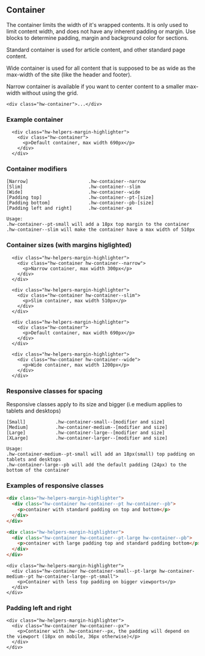 ## Container

The container limits the width of it's wrapped contents. It is only used to limit content width, and does not have any inherent padding or margin. Use blocks to determine padding, margin and background color for sections.


Standard container is used for article content, and other standard page content.

Wide container is used for all content that is supposed to be as wide as the max-width of the site (like the header and footer).

Narrow container is available if you want to center content to a smaller max-width without using the grid.


```code
<div class="hw-container">...</div>
```

### Example container

```html|span-6,plain,light
  <div class="hw-helpers-margin-highlighter">
    <div class="hw-container">
      <p>Default container, max width 690px</p>
    </div>
  </div>
```



### Container modifiers
```code
[Narrow]                      .hw-container--narrow
[Slim]                        .hw-container--slim
[Wide]                        .hw-container--wide
[Padding top]                 .hw-container--pt-[size]
[Padding bottom]              .hw-container--pb-[size]
[Padding left and right]      .hw-container-px

Usage:
.hw-container--pt-small will add a 18px top margin to the container
.hw-container--slim will make the container have a max width of 510px
```

### Container sizes (with margins higlighted)

```html|span-6,plain,light
  <div class="hw-helpers-margin-highlighter">
    <div class="hw-container hw-container--narrow">
      <p>Narrow container, max width 300px</p>
    </div>
  </div>

  <div class="hw-helpers-margin-highlighter">
    <div class="hw-container hw-container--slim">
      <p>Slim container, max width 510px</p>
    </div>
  </div>

  <div class="hw-helpers-margin-highlighter">
    <div class="hw-container">
      <p>Default container, max width 690px</p>
    </div>
  </div>

  <div class="hw-helpers-margin-highlighter">
    <div class="hw-container hw-container--wide">
      <p>Wide container, max width 1200px</p>
    </div>
  </div>
```

### Responsive classes for spacing
Responsive classes apply to its size and bigger (i.e medium applies to tablets and desktops)
```code
[Small]           .hw-container-small--[modifier and size]
[Medium]          .hw-container-medium--[modifier and size]
[Large]           .hw-container-large--[modifier and size]
[XLarge]          .hw-container-larger--[modifier and size]

Usage:
.hw-container-medium--pt-small will add an 18px(small) top padding on tablets and desktops
.hw-container-large--pb will add the default padding (24px) to the bottom of the container

```
### Examples of responsive classes
```html
<div class="hw-helpers-margin-highlighter">
  <div class="hw-container hw-container--pt hw-container--pb">
    <p>container with standard padding on top and bottom</p>
  </div>
</div>

<div class="hw-helpers-margin-highlighter">
  <div class="hw-container hw-container--pt-large hw-container--pb">
    <p>container with large padding top and standard padding bottom</p>
  </div>
</div>
```

```html|span-6,responsive
<div class="hw-helpers-margin-highlighter">
  <div class="hw-container hw-container-small--pt-large hw-container-medium--pt hw-container-large--pt-small">
    <p>Container with less top padding on bigger viewports</p>
  </div>
</div>
```

### Padding left and right
```html|span-6,responsive
<div class="hw-helpers-margin-highlighter">
  <div class="hw-container hw-container--px">
    <p>Container with .hw-container--px, the padding will depend on the viewport (18px on mobile, 36px otherwise)</p>
  </div>
</div>
```


